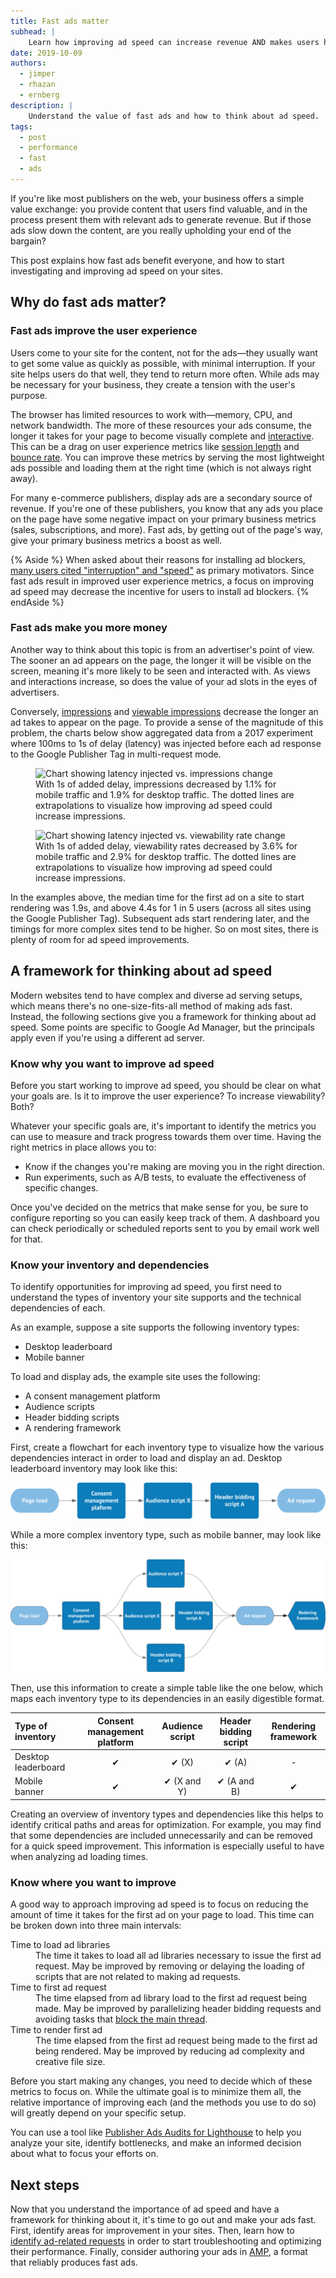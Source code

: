```yaml
---
title: Fast ads matter
subhead: |
    Learn how improving ad speed can increase revenue AND makes users happy.
date: 2019-10-09
authors:
  - jimper
  - rhazan
  - ernberg
description: |
    Understand the value of fast ads and how to think about ad speed.
tags:
  - post
  - performance
  - fast
  - ads
---
```


If you're like most publishers on the web, your business offers a simple value exchange: you provide content that users find valuable, and in the process present them with relevant ads to generate revenue. But if those ads slow down the content, are you really upholding your end of the bargain?

This post explains how fast ads benefit everyone, and how to start investigating and improving ad speed on your sites.

## Why do fast ads matter?

### Fast ads improve the user experience

Users come to your site for the content, not for the ads—they usually want to get some value as quickly as possible, with minimal interruption. If your site helps users do that well, they tend to return more often. While ads may be necessary for your business, they create a tension with the user's purpose.

The browser has limited resources to work with—memory, CPU, and network bandwidth. The more of these resources your ads consume, the longer it takes for your page to become visually complete and [interactive](/interactive/). This can be a drag on user experience metrics like [session length](https://en.wikipedia.org/wiki/Session_(web_analytics)) and [bounce rate](https://en.wikipedia.org/wiki/Bounce_rate). You can improve these metrics by serving the most lightweight ads possible and loading them at the right time (which is not always right away).

For many e-commerce publishers, display ads are a secondary source of revenue. If you're one of these publishers, you know that any ads you place on the page have some negative impact on your primary business metrics (sales, subscriptions, and more). Fast ads, by getting out of the page's way, give your primary business metrics a boost as well.

{% Aside %}
When asked about their reasons for installing ad blockers, [many users cited "interruption" and "speed"](https://pagefair.com/blog/2017/adblockreport/) as primary motivators. Since fast ads result in improved user experience metrics, a focus on improving ad speed may decrease the incentive for users to install ad blockers.
{% endAside %}

### Fast ads make you more money

Another way to think about this topic is from an advertiser's point of view. The sooner an ad appears on the page, the longer it will be visible on the screen, meaning it's more likely to be seen and interacted with. As views and interactions increase, so does the value of your ad slots in the eyes of advertisers.

Conversely, [impressions](https://en.wikipedia.org/wiki/Impression_(online_media)) and [viewable impressions](https://en.wikipedia.org/wiki/Viewable_Impression) decrease the longer an ad takes to appear on the page. To provide a sense of the magnitude of this problem, the charts below show aggregated data from a 2017 experiment where 100ms to 1s of delay (latency) was injected before each ad response to the Google Publisher Tag in multi-request mode.

<figure class="w-figure w-figure--center">
  <img src="https://cdn.glitch.com/d6637725-0d96-4b4b-b49c-dfe21e471307%2Fad-latency-injected-vs-impressions-change.png?v=1571759265424" alt="Chart showing latency injected vs. impressions change">
  <figcaption class="w-figcaption">
    With 1s of added delay, impressions decreased by 1.1% for mobile traffic and 1.9% for desktop traffic. The dotted lines are extrapolations to visualize how improving ad speed could increase impressions.
  </figcaption>
</figure>

<figure class="w-figure w-figure--center">
  <img src="https://cdn.glitch.com/d6637725-0d96-4b4b-b49c-dfe21e471307%2Fad-latency-injected-vs-viewability-rate-change.png?v=1571759273082" alt="Chart showing latency injected vs. viewability rate change">
  <figcaption class="w-figcaption">
    With 1s of added delay, viewability rates decreased by 3.6% for mobile traffic and 2.9% for desktop traffic. The dotted lines are extrapolations to visualize how improving ad speed could increase impressions.
  </figcaption>
</figure>

In the examples above, the median time for the first ad on a site to start rendering was 1.9s, and above 4.4s for 1 in 5 users (across all sites using the Google Publisher Tag). Subsequent ads start rendering later, and the timings for more complex sites tend to be higher. So on most sites, there is plenty of room for ad speed improvements.

## A framework for thinking about ad speed

Modern websites tend to have complex and diverse ad serving setups, which means there's no one-size-fits-all method of making ads fast. Instead, the following sections give you a framework for thinking about ad speed. Some points are specific to Google Ad Manager, but the principals apply even if you're using a different ad server.

### Know why you want to improve ad speed

Before you start working to improve ad speed, you should be clear on what your goals are. Is it to improve the user experience? To increase viewability? Both?

Whatever your specific goals are, it's important to identify the metrics you can use to measure and track progress towards them over time. Having the right metrics in place allows you to:

*   Know if the changes you're making are moving you in the right direction.
*   Run experiments, such as A/B tests, to evaluate the effectiveness of specific changes.

Once you've decided on the metrics that make sense for you, be sure to configure reporting so you can easily keep track of them. A dashboard you can check periodically or scheduled reports sent to you by email work well for that.

### Know your inventory and dependencies

To identify opportunities for improving ad speed, you first need to understand the types of inventory your site supports and the technical dependencies of each.

As an example, suppose a site supports the following inventory types:
* Desktop leaderboard
* Mobile banner

To load and display ads, the example site uses the following:
* A consent management platform
* Audience scripts
* Header bidding scripts
* A rendering framework

First, create a flowchart for each inventory type to visualize how the various dependencies interact in order to load and display an ad. Desktop leaderboard inventory may look like this:

![An example workflow for the desktop leaderboard inventory type.](./desktop-leaderboard.svg)

While a more complex inventory type, such as mobile banner, may look like this:

![An example workflow for the mobile banner inventory type.](./mobile-banner.svg)

Then, use this information to create a simple table like the one below, which maps each inventory type to its dependencies in an easily digestible format.

| Type of inventory   | Consent management platform | Audience script    | Header bidding script | Rendering framework |
|:--------------------|:---------------------------:|:------------------:|:---------------------:|:-------------------:|
| Desktop leaderboard |  &#x2714;                   | &#x2714; (X)       | &#x2714; (A)          | -                   |
| Mobile banner       |  &#x2714;                   | &#x2714; (X and Y) | &#x2714; (A and B)    | &#x2714;            |

Creating an overview of inventory types and dependencies like this helps to identify critical paths and areas for optimization. For example, you may find that some dependencies are included unnecessarily and can be removed for a quick speed improvement. This information is especially useful to have when analyzing ad loading times.

### Know where you want to improve

A good way to approach improving ad speed is to focus on reducing the amount of time it takes for the first ad on your page to load. This time can be broken down into three main intervals:

<dl>
    <dt>Time to load ad libraries</dt>
    <dd>The time it takes to load all ad libraries necessary to issue the first ad request. May be improved by removing or delaying the loading of scripts that are not related to making ad requests.</dd>
    <dt>Time to first ad request</dt>
    <dd>The time elapsed from ad library load to the first ad request being made. May be improved by parallelizing header bidding requests and avoiding tasks that <a href="/mainthread-work-breakdown/">block the main thread</a>.</dd>
    <dt>Time to render first ad</dt>
    <dd>The time elapsed from the first ad request being made to the first ad being rendered. May be improved by reducing ad complexity and creative file size.</dd>
</dl>

Before you start making any changes, you need to decide which of these metrics to focus on. While the ultimate goal is to minimize them all, the relative importance of improving each (and the methods you use to do so) will greatly depend on your specific setup.

You can use a tool like [Publisher Ads Audits for Lighthouse](https://developers.google.com/publisher-ads-audits) to help you analyze your site, identify bottlenecks, and make an informed decision about what to focus your efforts on.

## Next steps

Now that you understand the importance of ad speed and have a framework for thinking about it, it's time to go out and make your ads fast. First, identify areas for improvement in your sites. Then, learn how to [identify ad-related requests]() in order to start troubleshooting and optimizing their performance. Finally, consider authoring your ads in [AMP](https://amp.dev/about/ads/), a format that reliably produces fast ads.
